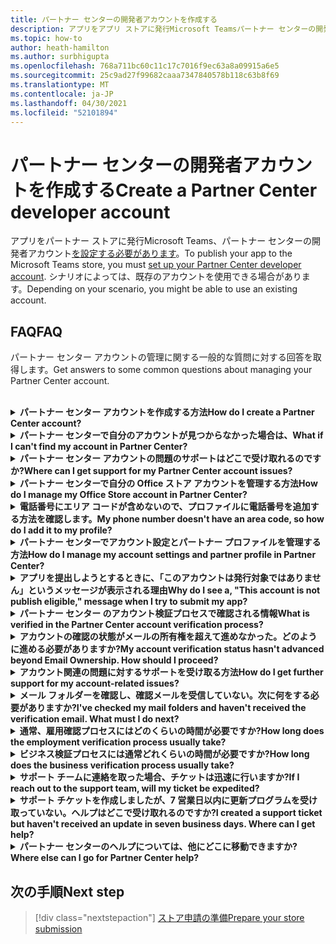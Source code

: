 ```yaml
---
title: パートナー センターの開発者アカウントを作成する
description: アプリをアプリ ストアに発行Microsoft Teamsパートナー センターの開発者アカウントが必要です。
ms.topic: how-to
author: heath-hamilton
ms.author: surbhigupta
ms.openlocfilehash: 768a711bc60c11c17c7016f9ec63a8a09915a6e5
ms.sourcegitcommit: 25c9ad27f99682caaa7347840578b118c63b8f69
ms.translationtype: MT
ms.contentlocale: ja-JP
ms.lasthandoff: 04/30/2021
ms.locfileid: "52101894"
---
```

# <a name="create-a-partner-center-developer-account"></a><span data-ttu-id="c83ba-103">パートナー センターの開発者アカウントを作成する</span><span class="sxs-lookup"><span data-stu-id="c83ba-103">Create a Partner Center developer account</span></span>

<span data-ttu-id="c83ba-104">アプリをパートナー ストアに発行Microsoft Teams、パートナー センターの開発者アカウント[を設定する必要があります](https://docs.microsoft.com/office/dev/store/open-a-developer-account)。</span><span class="sxs-lookup"><span data-stu-id="c83ba-104">To publish your app to the Microsoft Teams store, you must [set up your Partner Center developer account](https://docs.microsoft.com/office/dev/store/open-a-developer-account).</span></span> <span data-ttu-id="c83ba-105">シナリオによっては、既存のアカウントを使用できる場合があります。</span><span class="sxs-lookup"><span data-stu-id="c83ba-105">Depending on your scenario, you might be able to use an existing account.</span></span>

## <a name="faq"></a><span data-ttu-id="c83ba-106">FAQ</span><span class="sxs-lookup"><span data-stu-id="c83ba-106">FAQ</span></span>

<span data-ttu-id="c83ba-107">パートナー センター アカウントの管理に関する一般的な質問に対する回答を取得します。</span><span class="sxs-lookup"><span data-stu-id="c83ba-107">Get answers to some common questions about managing your Partner Center account.</span></span>

<br>

<details>

<summary><span data-ttu-id="c83ba-108"><b>パートナー センター アカウントを作成する方法</b></span><span class="sxs-lookup"><span data-stu-id="c83ba-108"><b>How do I create a Partner Center account?</b></span></span></summary>

<span data-ttu-id="c83ba-109">パートナー センター アカウントは、次のいずれかの方法で作成できます。</span><span class="sxs-lookup"><span data-stu-id="c83ba-109">You can create a Partner Center account one of the following ways:</span></span>

* <span data-ttu-id="c83ba-110">パートナー センターを使い、Microsoft ネットワーク アカウントを持ってない場合は、[パートナー センターの登録] ページ [を使用してアカウントを作成します](/office/dev/store/open-a-developer-account#create-an-account-using-the-partner-center-enrollment-page)。</span><span class="sxs-lookup"><span data-stu-id="c83ba-110">If you're new to Partner Center and don't have a Microsoft Network Account, [create an account using the Partner Center enrollment page](/office/dev/store/open-a-developer-account#create-an-account-using-the-partner-center-enrollment-page).</span></span>
* <span data-ttu-id="c83ba-111">既に Microsoft パートナー ネットワークに登録している場合は、既存の Microsoft パートナー センターの登録を使用して、パートナー センターから直接アカウント [を作成します](/office/dev/store/open-a-developer-account#create-an-account-using-an-existing-partner-center-enrollment)。</span><span class="sxs-lookup"><span data-stu-id="c83ba-111">If you're already enrolled in the Microsoft Partner Network, [create an account directly from Partner Center using existing Microsoft Partner Center enrollments](/office/dev/store/open-a-developer-account#create-an-account-using-an-existing-partner-center-enrollment).</span></span>

<br>

</details>

<details>

<summary><span data-ttu-id="c83ba-112"><b>パートナー センターで自分のアカウントが見つからなかった場合は、</b></span><span class="sxs-lookup"><span data-stu-id="c83ba-112"><b>What if I can't find my account in Partner Center?</b></span></span></summary>

<span data-ttu-id="c83ba-113">パートナー センターの [サポート チケットを開き、](https://partner.microsoft.com/support/v2/?stage=1) 次の項目を選択します。</span><span class="sxs-lookup"><span data-stu-id="c83ba-113">Open a [Partner Center support ticket](https://partner.microsoft.com/support/v2/?stage=1) and select the following:</span></span>

| <span data-ttu-id="c83ba-114">メニュー</span><span class="sxs-lookup"><span data-stu-id="c83ba-114">Menu</span></span> | <span data-ttu-id="c83ba-115">オプション</span><span class="sxs-lookup"><span data-stu-id="c83ba-115">Option</span></span> |
| -------   | -------  |
|<span data-ttu-id="c83ba-116">カテゴリ</span><span class="sxs-lookup"><span data-stu-id="c83ba-116">Category</span></span>| <span data-ttu-id="c83ba-117">商用マーケットプレース</span><span class="sxs-lookup"><span data-stu-id="c83ba-117">Commercial Marketplace</span></span>|
| <span data-ttu-id="c83ba-118">トピック</span><span class="sxs-lookup"><span data-stu-id="c83ba-118">Topic</span></span> | <span data-ttu-id="c83ba-119">一般的な Marketplace のヘルプと使い方に関する質問</span><span class="sxs-lookup"><span data-stu-id="c83ba-119">General Marketplace Help and How-to questions</span></span> |
| <span data-ttu-id="c83ba-120">サブトピック</span><span class="sxs-lookup"><span data-stu-id="c83ba-120">Subtopic</span></span>| <span data-ttu-id="c83ba-121">Office アドイン</span><span class="sxs-lookup"><span data-stu-id="c83ba-121">Office add-in</span></span> |

<br>

</details>

<details>

<summary><span data-ttu-id="c83ba-122"><b>パートナー センター アカウントの問題のサポートはどこで受け取れるのですか?</b></span><span class="sxs-lookup"><span data-stu-id="c83ba-122"><b>Where can I get support for my Partner Center account issues?</b></span></span></summary>

<span data-ttu-id="c83ba-123">発行元 [のサポート ページにアクセスして](https://aka.ms/marketplacepublishersupport) 、問題を検索します。</span><span class="sxs-lookup"><span data-stu-id="c83ba-123">Visit the [publishers support page](https://aka.ms/marketplacepublishersupport) to search for your issue.</span></span> <span data-ttu-id="c83ba-124">ガイダンスが役に立たなかった場合は、パートナー センターの [サポート チケットを作成します](/azure/marketplace/partner-center-portal/support#how-to-open-a-support-ticket)。</span><span class="sxs-lookup"><span data-stu-id="c83ba-124">If the guidance isn't helpful, create a [Partner Center support ticket](/azure/marketplace/partner-center-portal/support#how-to-open-a-support-ticket).</span></span>

<br>

</details>

<details>

<summary><span data-ttu-id="c83ba-125"><b>パートナー センターで自分の Office ストア アカウントを管理する方法</b></span><span class="sxs-lookup"><span data-stu-id="c83ba-125"><b>How do I manage my Office Store account in Partner Center?</b></span></span></summary>

<span data-ttu-id="c83ba-126">詳細については [、「パートナー センターを通じてアカウントを管理する」](/office/dev/store/manage-account-settings-and-profile) を参照してください。</span><span class="sxs-lookup"><span data-stu-id="c83ba-126">See [manage your account through Partner Center](/office/dev/store/manage-account-settings-and-profile) for information.</span></span>

<br>

</details>

<details>

<summary><span data-ttu-id="c83ba-127"><b>電話番号にエリア コードが含めないので、プロファイルに電話番号を追加する方法を確認します。</b></span><span class="sxs-lookup"><span data-stu-id="c83ba-127"><b>My phone number doesn't have an area code, so how do I add it to my profile?</b></span></span></summary>

<span data-ttu-id="c83ba-128">電話番号には、国コード、地域コード、電話番号の 3 つの部分があります。</span><span class="sxs-lookup"><span data-stu-id="c83ba-128">The phone number has three parts: country code, area code, and telephone number.</span></span> <span data-ttu-id="c83ba-129">電話番号にエリア コードが含されていない場合は、2 番目のボックスを空のままにして、3 番目のボックスに入力します。</span><span class="sxs-lookup"><span data-stu-id="c83ba-129">If your phone number doesn't include an area code, leave the second box empty and complete the third box.</span></span>

<br>

</details>

<details>

<summary><span data-ttu-id="c83ba-130"><b>パートナー センターでアカウント設定とパートナー プロファイルを管理する方法</b></span><span class="sxs-lookup"><span data-stu-id="c83ba-130"><b>How do I manage my account settings and partner profile in Partner Center?</b></span></span></summary>

<span data-ttu-id="c83ba-131">詳細については [、「アカウント設定とプロファイル情報の管理」](/windows/uwp/publish/manage-account-settings-and-profile#additional-settings-and-info) を参照してください。</span><span class="sxs-lookup"><span data-stu-id="c83ba-131">See [manage account settings and profile info](/windows/uwp/publish/manage-account-settings-and-profile#additional-settings-and-info) for information.</span></span>

<br>

</details>

<details>

<summary><span data-ttu-id="c83ba-132"><b>アプリを提出しようとするときに、「このアカウントは発行対象ではありません」というメッセージが表示される理由</b></span><span class="sxs-lookup"><span data-stu-id="c83ba-132"><b>Why do I see a, "This account is not publish eligible," message when I try to submit my app?</b></span></span></summary>

<span data-ttu-id="c83ba-133">アカウント検証の状態が保留中のため、この [エラー メッセージを](/partner-center/verification-responses) 受け取った。</span><span class="sxs-lookup"><span data-stu-id="c83ba-133">You received this error message because your [account verification status](/partner-center/verification-responses) is pending.</span></span> <span data-ttu-id="c83ba-134">パートナー センター ダッシュボードで状態を確認 [します](https://partner.microsoft.com/dashboard)。</span><span class="sxs-lookup"><span data-stu-id="c83ba-134">Check your status in the Partner Center [dashboard](https://partner.microsoft.com/dashboard).</span></span> <span data-ttu-id="c83ba-135">[アカウント]**設定** アイコンを選択し、[開発者設定] >**アカウント>選択します**。</span><span class="sxs-lookup"><span data-stu-id="c83ba-135">Select the **Settings** gear icon and choose **Developer settings > Account > Account settings**.</span></span>

![パートナー センターの検証状態](~/assets/images/partner-center-verification-status.png)

<br>

</details>

<details>

<summary><span data-ttu-id="c83ba-137"><b>パートナー センター のアカウント検証プロセスで確認される情報</b></span><span class="sxs-lookup"><span data-stu-id="c83ba-137"><b>What is verified in the Partner Center account verification process?</b></span></span></summary>

<span data-ttu-id="c83ba-138">検証領域は、電子メールの所有権 **、雇用、** およびビジネスの **3\*\*\*\*つがあります**。</span><span class="sxs-lookup"><span data-stu-id="c83ba-138">There are three verification areas, **Email Ownership**, **Employment**, and **Business**.</span></span> <span data-ttu-id="c83ba-139">詳細については、「確認済み [」と「応答方法」を参照してください](/partner-center/verification-responses#what-is-verified-and-how-to-respond)。</span><span class="sxs-lookup"><span data-stu-id="c83ba-139">For more information, see [what is verified and how to respond](/partner-center/verification-responses#what-is-verified-and-how-to-respond).</span></span>

<span data-ttu-id="c83ba-140">プライマリ連絡先、グローバル管理者、またはアカウント管理者の場合は、確認の状態を監視し、プロファイル ページの進行状況を追跡できます。</span><span class="sxs-lookup"><span data-stu-id="c83ba-140">If you're the primary contact, global admin, or account admin, you can monitor verification status and track progress on your profile page.</span></span>

<span data-ttu-id="c83ba-141">検証プロセスが完了すると、プロファイル ページの登録の状態が保留中から *承認済みに\*\*変わります*。</span><span class="sxs-lookup"><span data-stu-id="c83ba-141">Once verification process is complete, the status of your enrollment on the profile page changes from *pending* to *authorized*.</span></span> <span data-ttu-id="c83ba-142">プライマリ連絡先は、数営業日以内に Microsoft から電子メールを受信します。</span><span class="sxs-lookup"><span data-stu-id="c83ba-142">The primary contact then receives an email from Microsoft within a few business days.</span></span>

<br>

</details>

<details>

<summary><span data-ttu-id="c83ba-143"><b>アカウントの確認の状態がメールの所有権を超えて進めなかった。どのように進める必要がありますか?</b></span><span class="sxs-lookup"><span data-stu-id="c83ba-143"><b>My account verification status hasn't advanced beyond Email Ownership. How should I proceed?</b></span></span></summary>

<span data-ttu-id="c83ba-144">電子メール **所有権の検証** プロセス中に、確認メールがプライマリ連絡先に送信されます。</span><span class="sxs-lookup"><span data-stu-id="c83ba-144">During the **Email Ownership** verification process, a verification email is sent to the primary contact.</span></span> <span data-ttu-id="c83ba-145">メインの連絡先の受信トレイで、[必要な maccount@microsoft.com] という件名のメールを確認します **。Microsoft** でメール アカウントを確認し、電子メールの検証プロセスを完了します。</span><span class="sxs-lookup"><span data-stu-id="c83ba-145">Check your primary contact inbox for an email from **maccount@microsoft.com** with the subject line **Action needed: Verify your email account with Microsoft** and complete the email verification process.</span></span> <span data-ttu-id="c83ba-146">確認メールは、パートナー センター のアカウント設定に記載されているアドレスに送信されます。</span><span class="sxs-lookup"><span data-stu-id="c83ba-146">The verification email is sent to the address listed on your Partner Center account settings.</span></span>

<span data-ttu-id="c83ba-147">電子メールの検証プロセスについては、次の情報を覚えておいてください。</span><span class="sxs-lookup"><span data-stu-id="c83ba-147">Remember the following about the email verification process:</span></span>

* <span data-ttu-id="c83ba-148">電子メール検証リンクは 7 日間のみ有効です。</span><span class="sxs-lookup"><span data-stu-id="c83ba-148">The email verification link is only valid for seven days.</span></span>
* <span data-ttu-id="c83ba-149">パートナー プロファイル ページにアクセスし、[確認メールの再送信] リンクを選択すると、電子メールの再送信 **を要求** できます。</span><span class="sxs-lookup"><span data-stu-id="c83ba-149">You can request to resend the email by visiting your partner profile page and selecting the **Resend verification email** link.</span></span>
* <span data-ttu-id="c83ba-150">メールを確実に受信するには、安全なドメイン microsoft.com **リストを** 作成し、迷惑メール フォルダーを確認します。</span><span class="sxs-lookup"><span data-stu-id="c83ba-150">To ensure you receive the email, safe-list **microsoft.com** as a secure domain and check your junk email folders.</span></span>

<br>

</details>

<details>

<summary><span data-ttu-id="c83ba-151"><b>アカウント関連の問題に対するサポートを受け取る方法</b></span><span class="sxs-lookup"><span data-stu-id="c83ba-151"><b>How do I get further support for my account-related issues?</b></span></span></summary>

<span data-ttu-id="c83ba-152">詳細 [については、「パートナー センターの商用マーケットプレース プログラムのサポート」を](/azure/marketplace/partner-center-portal/support) 参照してください。</span><span class="sxs-lookup"><span data-stu-id="c83ba-152">See [support for the Commercial Marketplace program in Partner Center](/azure/marketplace/partner-center-portal/support) for information.</span></span>

<br>

</details>

<details>

<summary><span data-ttu-id="c83ba-153"><b>メール フォルダーを確認し、確認メールを受信していない。次に何をする必要がありますか?</b></span><span class="sxs-lookup"><span data-stu-id="c83ba-153"><b>I've checked my mail folders and haven't received the verification email. What must I do next?</b></span></span></summary>

<span data-ttu-id="c83ba-154">以下の操作を試してください。</span><span class="sxs-lookup"><span data-stu-id="c83ba-154">Try the following:</span></span>

* <span data-ttu-id="c83ba-155">迷惑メールフォルダーまたはスパム フォルダーを確認します。</span><span class="sxs-lookup"><span data-stu-id="c83ba-155">Check your junk or spam folder.</span></span>
* <span data-ttu-id="c83ba-156">ブラウザー キャッシュをクリアし、パートナー センター アカウント ダッシュボードに移動し、[検証メールの再送信 **] を選択します**。</span><span class="sxs-lookup"><span data-stu-id="c83ba-156">Clear the browser cache, go to your Partner Center account dashboard, and select **Resend verification email**.</span></span>
* <span data-ttu-id="c83ba-157">別のブラウザーから **[再送信確認メール** ] リンクにアクセスしてみてください。</span><span class="sxs-lookup"><span data-stu-id="c83ba-157">Try accessing the **Resend verification email** link from a different browser.</span></span>
* <span data-ttu-id="c83ba-158">IT 部門と一緒に作業して、確認メールが電子メール サーバーによってブロックされていないことを確認します。</span><span class="sxs-lookup"><span data-stu-id="c83ba-158">Work with your IT department to ensure that the verification emails are not blocked by your email server.</span></span>
* <span data-ttu-id="c83ba-159">サーバーのスパム フィルターを調整して、サーバーからのすべてのメールを許可または **maccount@microsoft.com。**</span><span class="sxs-lookup"><span data-stu-id="c83ba-159">Adjust your server's spam filter to allow or safe-list all emails from **maccount@microsoft.com**.</span></span>

<br>

</details>

<details>

<summary><span data-ttu-id="c83ba-160"><b>通常、雇用確認プロセスにはどのくらいの時間が必要ですか?</b></span><span class="sxs-lookup"><span data-stu-id="c83ba-160"><b>How long does the employment verification process usually take?</b></span></span></summary>

<span data-ttu-id="c83ba-161">提出された詳細が正しい場合、雇用確認プロセスの完了には約 2 時間かかります。</span><span class="sxs-lookup"><span data-stu-id="c83ba-161">If all the submitted details are correct, the employment verification process takes about two hours to complete.</span></span>

<br>

</details>

<details>

<summary><span data-ttu-id="c83ba-162"><b>ビジネス検証プロセスには通常どれくらいの時間が必要ですか?</b></span><span class="sxs-lookup"><span data-stu-id="c83ba-162"><b>How long does the business verification process usually take?</b></span></span></summary>

<span data-ttu-id="c83ba-163">必要なすべてのドキュメントが提出された場合、ビジネス検証の完了には 1 日から 2 営業日かかります。</span><span class="sxs-lookup"><span data-stu-id="c83ba-163">If all the required documents are submitted, business verification takes one to two business days to complete.</span></span>

<br>

</details>

<details>

<summary><span data-ttu-id="c83ba-164"><b>サポート チームに連絡を取った場合、チケットは迅速に行いますか?</b></span><span class="sxs-lookup"><span data-stu-id="c83ba-164"><b>If I reach out to the support team, will my ticket be expedited?</b></span></span></summary>

<span data-ttu-id="c83ba-165">サポート チケットは 1 週間で解決されます。</span><span class="sxs-lookup"><span data-stu-id="c83ba-165">Support tickets get resolved in a week.</span></span> <span data-ttu-id="c83ba-166">サポート チケットの作成時に指定したメールに送信された更新プログラムを確認します。</span><span class="sxs-lookup"><span data-stu-id="c83ba-166">Check for updates sent to the email you provided when creating the support ticket.</span></span>

<br>

</details>

<details>

<summary><span data-ttu-id="c83ba-167"><b>サポート チケットを作成しましたが、7 営業日以内に更新プログラムを受け取っていない。ヘルプはどこで受け取れるのですか?</b></span><span class="sxs-lookup"><span data-stu-id="c83ba-167"><b>I created a support ticket but haven't received an update in seven business days. Where can I get help?</b></span></span></summary>

<span data-ttu-id="c83ba-168">次の詳細を含む <a href="mailto:teamsubm@microsoft.com">teamsubm@microsoft.com</a> メールを送信します。</span><span class="sxs-lookup"><span data-stu-id="c83ba-168">Send an email to <a href="mailto:teamsubm@microsoft.com">teamsubm@microsoft.com</a> with the following details:</span></span>

* <span data-ttu-id="c83ba-169">**件名 :** パートナー センター アカウントの問題 *<your app name>*</span><span class="sxs-lookup"><span data-stu-id="c83ba-169">**Subject Line**: Partner Center Account Issue for *<your app name>*</span></span>
* <span data-ttu-id="c83ba-170">**メール本文**:</span><span class="sxs-lookup"><span data-stu-id="c83ba-170">**Email body**:</span></span>
    * <span data-ttu-id="c83ba-171">サポート チケット番号</span><span class="sxs-lookup"><span data-stu-id="c83ba-171">Support ticket number</span></span>
    * <span data-ttu-id="c83ba-172">販売者 ID</span><span class="sxs-lookup"><span data-stu-id="c83ba-172">Your seller ID</span></span>
    * <span data-ttu-id="c83ba-173">問題のスクリーンショット (可能な場合)</span><span class="sxs-lookup"><span data-stu-id="c83ba-173">A screenshot of the issue (if possible)</span></span>

<br>

</details>

<details>

<summary><span data-ttu-id="c83ba-174"><b>パートナー センターのヘルプについては、他にどこに移動できますか?</b></span><span class="sxs-lookup"><span data-stu-id="c83ba-174"><b>Where else can I go for Partner Center help?</b></span></span></summary>

<span data-ttu-id="c83ba-175">次のリソースも支援できます。</span><span class="sxs-lookup"><span data-stu-id="c83ba-175">The following resources can also assist:</span></span>

* [<span data-ttu-id="c83ba-176">Microsoft 365申請に関する FAQ</span><span class="sxs-lookup"><span data-stu-id="c83ba-176">Microsoft 365 app submission FAQ</span></span>](/office/dev/store/appsource-submission-faq)
* [<span data-ttu-id="c83ba-177">商用マーケットプレースのドキュメント</span><span class="sxs-lookup"><span data-stu-id="c83ba-177">Commercial marketplace documentation</span></span>](/azure/marketplace/)

<br>

</details>

## <a name="next-step"></a><span data-ttu-id="c83ba-178">次の手順</span><span class="sxs-lookup"><span data-stu-id="c83ba-178">Next step</span></span>

> [!div class="nextstepaction"]
> [<span data-ttu-id="c83ba-179">ストア申請の準備</span><span class="sxs-lookup"><span data-stu-id="c83ba-179">Prepare your store submission</span></span>](~/concepts/deploy-and-publish/appsource/prepare/submission-checklist.md)
